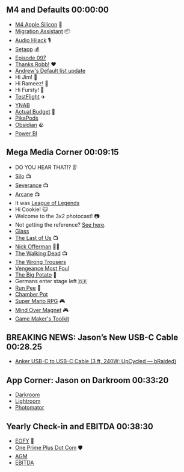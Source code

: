 ## M4 and Defaults 00:00:00
- [M4 Apple Silicon](https://en.wikipedia.org/wiki/Apple_M4) 🍎
- [Migration Assistant](https://support.apple.com/en-us/102613) 📦
- [Audio Hijack](https://rogueamoeba.com/audiohijack/) 🎙️
- [Setapp](https://setapp.com/) 💰
- [Episode 097](https://listen.hemisphericviews.com/097)
- [Thanks Robb!](https://defaults.rknight.me/) ❤️
- [Andrew's Default list update](https://canion.blog/2024/12/04/defaults.html)
- Hi Jim! 👋
- Hi Rameez! 👋
- Hi Fursty! 👋
- [TestFlight](https://en.wikipedia.org/wiki/TestFlight) ✈️
- [YNAB](https://www.ynab.com/)
- [Actual Budget](https://actualbudget.com/) 🧮
- [PikaPods](https://www.pikapods.com/)
- [Obsidian](https://obsidian.md/) 🪨
- [Power BI](https://en.wikipedia.org/wiki/Microsoft_Power_BI)

## Mega Media Corner 00:09:15
- DO YOU HEAR THAT!? 👂
- [Silo](https://www.themoviedb.org/tv/125988-silo) 📺
- [Severance](https://www.themoviedb.org/tv/95396-severance) 📺
- [Arcane](https://www.themoviedb.org/tv/94605-arcane) 📺
- It was [League of Legends](https://en.wikipedia.org/wiki/League_of_Legends)
- Hi Cookie! 🐱
- Welcome to the 3x2 photocast! 📷
- Not getting the reference? [See here](https://3x2.pics).
- [Glass](https://glass.photo/)
- [The Last of Us](https://www.themoviedb.org/tv/100088-the-last-of-us) 📺
- [Nick Offerman](https://en.wikipedia.org/wiki/Nick_Offerman) 🧔‍♂️
- [The Walking Dead](https://www.themoviedb.org/tv/1402-the-walking-dead) 📺
- [The Wrong Trousers](https://www.themoviedb.org/movie/531-the-wrong-trousers)
- [Vengeance Most Foul](https://www.themoviedb.org/movie/929204-wallace-gromit-vengeance-most-fowl)
- [The Big Potato](https://www.atlasobscura.com/places/big-potato) 🥔
- Germans enter stage left 🇩🇪
- [Run Pee](https://runpee.com/) 🍿
- [Chamber Pot](https://en.wikipedia.org/wiki/Chamber_pot)
- [Super Mario RPG](https://en.wikipedia.org/wiki/Super_Mario_RPG#Remake) 🎮
- [Mind Over Magnet](https://store.steampowered.com/app/2685900/Mind_Over_Magnet/) 🎮
- [Game Maker's Toolkit](https://gamemakerstoolkit.com/)

## BREAKING NEWS: Jason’s New USB-C Cable 00:28.25
- [Anker USB-C to USB-C Cable (3 ft, 240W; UpCycled — bRaided)](https://www.anker.com/products/a82e2-240w-usb-c-to-usb-c-cable?variant=43795957121174&collections_usb-c=undefined&Sort_by=Recommended)

## App Corner: Jason on Darkroom 00:33:20
- [Darkroom](https://darkroom.co/)
- [Lightroom](https://www.adobe.com/products/photoshop-lightroom.html)
- [Photomator](https://www.pixelmator.com/photomator/)

## Yearly Check-in and EBITDA 00:38:30
- [EOFY](https://www.simprogroup.com/blog/when-is-eofy) 💸
- [One Prime Plus Dot Com](https://oneprimeplus.com) 🛡️
- [AGM](https://en.wikipedia.org/wiki/Annual_general_meeting)
- [EBITDA](https://en.wikipedia.org/wiki/Earnings_before_interest,_taxes,_depreciation_and_amortization)